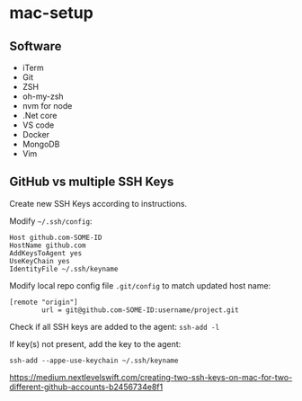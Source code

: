 # mac-setup

## Software
- iTerm
- Git
- ZSH
- oh-my-zsh
- nvm for node
- .Net core
- VS code
- Docker
- MongoDB
- Vim

## GitHub vs multiple SSH Keys
Create new SSH Keys according to instructions.

Modify ````~/.ssh/config````:
````
Host github.com-SOME-ID
HostName github.com
AddKeysToAgent yes
UseKeyChain yes
IdentityFile ~/.ssh/keyname
````

Modify local repo config file ````.git/config```` to match updated host name:
````
[remote "origin"]
        url = git@github.com-SOME-ID:username/project.git
````

Check if all SSH keys are added to the agent:
````ssh-add -l````

If key(s) not present, add the key to the agent:
````
ssh-add --appe-use-keychain ~/.ssh/keyname
````
https://medium.nextlevelswift.com/creating-two-ssh-keys-on-mac-for-two-different-github-accounts-b2456734e8f1